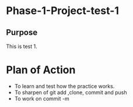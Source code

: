 # Phase-1-Project-test-1

## Purpose

This is test 1.

# Plan of Action

* To learn and test how the practice works.
* To sharpen of git add ,clone, commit and push
* To work on commit -m
